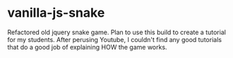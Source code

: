 # vanilla-js-snake

Refactored old jquery snake game. Plan to use this build to create a tutorial for my students.
After perusing Youtube, I couldn't find any good tutorials that do a good job of explaining HOW the game works.
